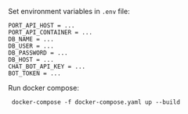 
Set environment variables in `.env` file:

```
PORT_API_HOST = ...
PORT_API_CONTAINER = ...
DB_NAME = ...
DB_USER = ...
DB_PASSWORD = ...
DB_HOST = ...
CHAT_BOT_API_KEY = ...
BOT_TOKEN = ...
```

Run docker compose:

` docker-compose -f docker-compose.yaml up --build`


